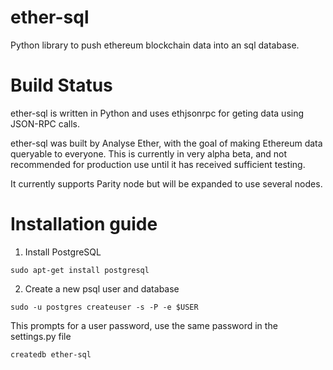 # ether-sql
Python library to push ethereum blockchain data into an sql database.

# Build Status

ether-sql is written in Python and uses ethjsonrpc for geting data using JSON-RPC calls.

ether-sql was built by Analyse Ether, with the goal of making Ethereum data queryable to everyone. This is currently in very alpha beta, and not recommended for production use until it has received sufficient testing.

It currently supports Parity node but will be expanded to use several nodes.

# Installation guide

1. Install PostgreSQL

`sudo apt-get install postgresql`

2. Create a new psql user and database

`sudo -u postgres createuser -s -P -e $USER`

This prompts for a user password, use the same password in the settings.py file

`createdb ether-sql`
